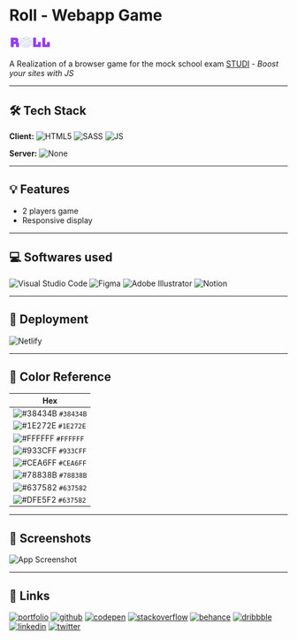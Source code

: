 # Roll - Webapp Game

<img src="images/logo.svg" width=15%>

A Realization of a browser game for the mock school exam [STUDI](https://www.studi.com/fr/formation/developpement/graduate-developpeur-web-full-stack) - _Boost your sites with JS_

---

## 🛠 Tech Stack

**Client:**
![HTML5](https://img.shields.io/badge/HTML5-E34F26?&logo=html5&logoColor=white)
![SASS](https://img.shields.io/badge/Sass-CC6699?&logo=sass&logoColor=white)
![JS](https://img.shields.io/badge/JavaScript-F7DF1E?&logo=javascript&logoColor=black)

**Server:**
![None](https://img.shields.io/badge/NONE-778899?)

---

## 💡 Features

- 2 players game
- Responsive display

---

## 💻 Softwares used

![Visual Studio Code](https://img.shields.io/badge/Visual_Studio_Code-0078D4?&logo=visual%20studio%20code&logoColor=white)
![Figma](https://img.shields.io/badge/Figma-F24E1E?&logo=figma&logoColor=white)
![Adobe Illustrator](https://img.shields.io/badge/Adobe%20Illustrator-FF9A00?&logo=adobe%20illustrator&logoColor=white)
![Notion](https://img.shields.io/badge/Notion-000000?&logo=notion&logoColor=white)

---

## 📲 Deployment

![Netlify](https://img.shields.io/badge/Netlify-00C7B7?&logo=netlify&logoColor=white)

---

## 🎨 Color Reference

Hex                                                              |
---------------------------------------------------------------- |
![#38434B](https://placehold.co/15x15/38434B/38434B.png) `#38434B` |
![#1E272E](https://placehold.co/15x15/1E272E/1E272E.png) `#1E272E` |
![#FFFFFF](https://placehold.co/15x15/FFFFFF/FFFFFF.png) `#FFFFFF` |
![#933CFF](https://placehold.co/15x15/933CFF/933CFF.png) `#933CFF` |
![#CEA6FF](https://placehold.co/15x15/CEA6FF/CEA6FF.png) `#CEA6FF` |
![#78838B](https://placehold.co/15x15/78838B/78838B.png) `#78838B` |
![#637582](https://placehold.co/15x15/637582/637582.png) `#637582` |
![#DFE5F2](https://placehold.co/15x15/637582/637582.png) `#637582` |

---

## 📸 Screenshots

![App Screenshot](https://via.placeholder.com/468x300?text=App+Screenshot+Here)

---

## 🔗 Links

[![portfolio](https://img.shields.io/badge/my_portfolio-000?style=for-the-badge&logo=ko-fi&logoColor=white)](https://kevinbourgitteau.com/)
[![github](https://img.shields.io/badge/GitHub-100000?style=for-the-badge&logo=github&logoColor=white)](https://github.com/ka-be)
[![codepen](https://img.shields.io/badge/Codepen-000000?style=for-the-badge&logo=codepen&logoColor=white)](https://codepen.io/ka-be)
[![stackoverflow](https://img.shields.io/badge/Stack_Overflow-FE7A16?style=for-the-badge&logo=stack-overflow&logoColor=white)](https://stackoverflow.com/users/13797852/kevin-bjto)
[![behance](https://img.shields.io/badge/-Behance-blue?style=for-the-badge&logo=behance&logoColor=white)](https://www.behance.net/kaabe)
[![dribbble](https://img.shields.io/badge/Dribbble-EA4C89?style=for-the-badge&logo=dribbble&logoColor=white)](https://dribbble.com/Kaabee)
[![linkedin](https://img.shields.io/badge/linkedin-0A66C2?style=for-the-badge&logo=linkedin&logoColor=white)](https://fr.linkedin.com/in/kevin-bourgitteau)
[![twitter](https://img.shields.io/badge/twitter-1DA1F2?style=for-the-badge&logo=twitter&logoColor=white)](https://twitter.com/BjtoKevin)
